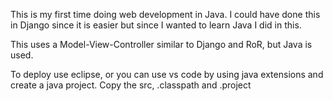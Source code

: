 This is my first time doing web development in Java. I could have done this in Django since it is easier but since I wanted to learn Java I did in this. 

This uses a Model-View-Controller similar to Django and RoR, but Java is used.

To deploy use eclipse, or you can use vs code by using java extensions and create a java project. Copy the src, .classpath and .project
